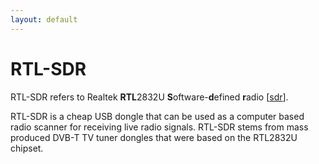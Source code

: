 ```yaml
---
layout: default
---
```


# RTL-SDR

RTL-SDR refers to Realtek **RTL**2832U **S**oftware-**d**efined **r**adio
[[sdr]].

RTL-SDR is a cheap USB dongle that can be used as a computer based radio
scanner for receiving live radio signals. RTL-SDR stems from mass produced
DVB-T TV tuner dongles that were based on the RTL2832U chipset.

[//begin]: # "Autogenerated link references for markdown compatibility"
[sdr]: sdr "SDR"
[//end]: # "Autogenerated link references"